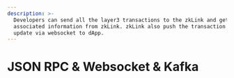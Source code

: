 ```yaml
---
description: >-
  Developers can send all the layer3 transactions to the zkLink and get the
  associated information from zkLink. zkLink also push the transaction state
  update via websocket to dApp.
---
```


# JSON RPC & Websocket & Kafka

